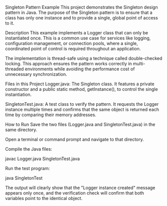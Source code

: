 Singleton Pattern Example
This project demonstrates the Singleton design pattern in Java. The purpose of the Singleton pattern is to ensure that a class has only one instance and to provide a single, global point of access to it.

Description
This example implements a Logger class that can only be instantiated once. This is a common use case for services like logging, configuration management, or connection pools, where a single, coordinated point of control is required throughout an application.

The implementation is thread-safe using a technique called double-checked locking. This approach ensures the pattern works correctly in multi-threaded environments while avoiding the performance cost of unnecessary synchronization.

Files in this Project
Logger.java: The Singleton class. It features a private constructor and a public static method, getInstance(), to control the single instantiation.

SingletonTest.java: A test class to verify the pattern. It requests the Logger instance multiple times and confirms that the same object is returned each time by comparing their memory addresses.

How to Run
Save the two files (Logger.java and SingletonTest.java) in the same directory.

Open a terminal or command prompt and navigate to that directory.

Compile the Java files:

javac Logger.java SingletonTest.java

Run the test program:

java SingletonTest

The output will clearly show that the "Logger instance created" message appears only once, and the verification check will confirm that both variables point to the identical object.